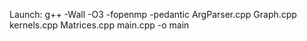 Launch:
g++ -Wall -O3 -fopenmp -pedantic ArgParser.cpp Graph.cpp kernels.cpp Matrices.cpp main.cpp -o main

